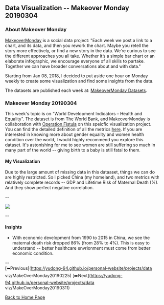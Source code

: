 <head>
  <!-- Global site tag (gtag.js) - Google Analytics -->
<script async src="https://www.googletagmanager.com/gtag/js?id=UA-112502179-1"></script>
<script>
  window.dataLayer = window.dataLayer || [];
  function gtag(){dataLayer.push(arguments);}
  gtag('js', new Date());

  gtag('config', 'UA-112502179-1');
</script>
</head>


## Data Visualization -- Makeover Monday 20190304

### About Makeover Monday

[MakeoverMonday](http://www.makeovermonday.co.uk/) is a social data project:
"Each week we post a link to a chart, and its data, and then you rework the chart.
Maybe you retell the story more effectively, or find a new story in the data.
We’re curious to see the different approaches you all take. Whether it’s a simple bar chart or an elaborate infographic, we encourage everyone of all skills to partake.
Together we can have broader conversations about and with data."

Starting from Jan 08, 2018, I decided to put aside one hour on Monday weekly to create some visualization and find some insights from the data.

The datasets are published each week at: [MakeoverMonday Datasets](http://www.makeovermonday.co.uk/data/).

### Makeover Monday 20190304

This week's topic is on "World Development Indicators – Health and Equality". The dataset is from The World Bank, and MakeoverMonday is collaboration with [Operation Fistula](https://www.opfistula.org/) on this speicfic visualization project. You can find the detailed definition of all the metrics [here](https://data.world/makeovermonday/2019w10/workspace/file?filename=Operation+Fistula+-+Makeover+Monday+International+Women%27s+Day+Documentation.pdf). If you are interested in knowing more about gender equality and women health condition over the world, I would highly recommend you explore this dataset. It's astonishing for me to see women are still suffering so much in many part of the world -- giving birth to a baby is still fatal to them.   

#### My Visualization

Due to the large amount of missing data in this dataaset, things we can do are highly restricted. So I picked China (my homeland), and two metrics with relatively complete records -- GDP and Lifetime Risk of Maternal Death (%). And they show perfect negative correlation.  

--  

<div class='tableauPlaceholder' id='viz1551754173647' style='position: relative'>
<noscript><a href='#'>
  <img alt=' ' src='https:&#47;&#47;public.tableau.com&#47;static&#47;images&#47;Ma&#47;MakeOverMonday20190304&#47;China1990-2015&#47;1_rss.png' style='border: none' />
</a></noscript>
<object class='tableauViz'  style='display:none;'>
  <param name='host_url' value='https%3A%2F%2Fpublic.tableau.com%2F' />
  <param name='embed_code_version' value='3' />
  <param name='site_root' value='' />
  <param name='name' value='MakeOverMonday20190304&#47;China1990-2015' />
  <param name='tabs' value='no' />
  <param name='toolbar' value='yes' />
  <param name='static_image' value='https:&#47;&#47;public.tableau.com&#47;static&#47;images&#47;Ma&#47;MakeOverMonday20190304&#47;China1990-2015&#47;1.png' />
  <param name='animate_transition' value='yes' />
  <param name='display_static_image' value='yes' />
  <param name='display_spinner' value='yes' />
  <param name='display_overlay' value='yes' />
  <param name='display_count' value='yes' />
</object></div>              
<script type='text/javascript'>            
  var divElement = document.getElementById('viz1551754173647');   
  var vizElement = divElement.getElementsByTagName('object')[0];             
  vizElement.style.width='800px';vizElement.style.height='627px';               
  var scriptElement = document.createElement('script');                 
  scriptElement.src = 'https://public.tableau.com/javascripts/api/viz_v1.js';   
  vizElement.parentNode.insertBefore(scriptElement, vizElement);                
</script>  

--  

#### Insights
* With economic development from 1990 to 2015 in China, we see the maternal death risk dropped 86% (from 28% to 4%). This is easy to understand -- better healthcare envrionment must come from better economic condition.  

--  
[⬅️Previous](https://yudong-94.github.io/personal-website/projects/data viz/MakeOverMonday20190225) [➡️Next](https://yudong-94.github.io/personal-website/projects/data viz/MakeOverMonday20190311)

[Back to Home Page](https://yudong-94.github.io/personal-website/)
